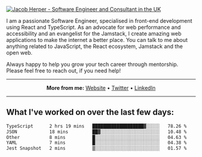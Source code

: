 [![Jacob Herper - Software Engineer and Consultant in the UK](https://res.cloudinary.com/jacobherper/image/upload/v1641506277/gh-image.png)](https://jacobherper.com/)

I am a passionate Software Engineer, specialised in front-end development using React and TypeScript. As an advocate for web performance and accessibility and an evangelist for the Jamstack, I create amazing web applications to make the internet a better place. You can talk to me about anything related to JavaScript, the React ecosystem, Jamstack and the open web.

Always happy to help you grow your tech career through mentorship. Please feel free to reach out, if you need help!

---

<p align="center">
  <strong>More from me:</strong> 
  <a href="https://jacobherper.com/">Website</a> •
  <a href="https://twitter.com/intent/follow?screen_name=jakeherp&tw_p=followbutton">Twitter</a> •
  <a href="https://www.linkedin.com/in/jacobherper/">LinkedIn</a>
</p>

---

## What I've worked on over the last few days:

<!--START_SECTION:waka-->

```txt
TypeScript      2 hrs 19 mins   ███████████████████▓░░░░░   78.26 %
JSON            18 mins         ██▓░░░░░░░░░░░░░░░░░░░░░░   10.48 %
Other           8 mins          █░░░░░░░░░░░░░░░░░░░░░░░░   04.63 %
YAML            7 mins          █░░░░░░░░░░░░░░░░░░░░░░░░   04.38 %
Jest Snapshot   2 mins          ▒░░░░░░░░░░░░░░░░░░░░░░░░   01.57 %
```

<!--END_SECTION:waka-->

